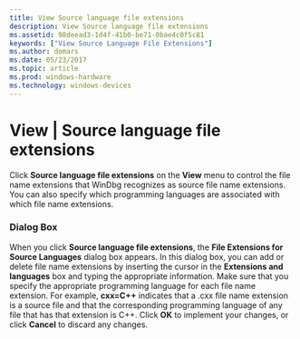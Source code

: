 ```yaml
---
title: View Source language file extensions
description: View Source language file extensions
ms.assetid: 98deead3-1d4f-41b0-be71-0bae4c0f5c81
keywords: ["View Source Language File Extensions"]
ms.author: domars
ms.date: 05/23/2017
ms.topic: article
ms.prod: windows-hardware
ms.technology: windows-devices
---
```


# View | Source language file extensions


Click **Source language file extensions** on the **View** menu to control the file name extensions that WinDbg recognizes as source file name extensions. You can also specify which programming languages are associated with which file name extensions.

### <span id="dialog_box"></span><span id="DIALOG_BOX"></span>Dialog Box

When you click **Source language file extensions**, the **File Extensions for Source Languages** dialog box appears. In this dialog box, you can add or delete file name extensions by inserting the cursor in the **Extensions and languages** box and typing the appropriate information. Make sure that you specify the appropriate programming language for each file name extension. For example, **cxx=C++** indicates that a .cxx file name extension is a source file and that the corresponding programming language of any file that has that extension is C++. Click **OK** to implement your changes, or click **Cancel** to discard any changes.

 

 





